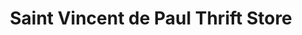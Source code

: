---
title: "Saint Vincent de Paul Thrift Store"
url: /phoenix/saint-vincent-de-paul-thrift-store/
shop: charity
---